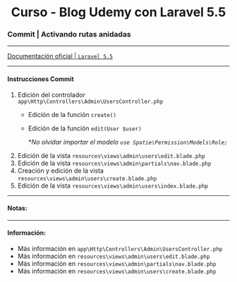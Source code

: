 
<!-- title -->
<h1 align="center">Curso - Blog Udemy con Laravel 5.5</h1>
<!-- end title -->

<!-- commit name -->
### Commit | __Activando rutas anidadas__
<!-- end commit name -->

- - - - - - - - - - - - - - - - - - - - - - - - - - - - - -

<!-- official documentation -->
[Documentación oficial | `Laravel 5.5` ](https://laravel.com/docs/5.5/)
<!-- end official documentation -->

- - - - - - - - - - - - - - - - - - - - - - - - - - - - - -

<!-- commit instructions -->
#### Instrucciones Commit
1. Edición del controlador `app\Http\Controllers\Admin\UsersController.php`
   - Edición de la función `create()`
   - Edición de la función `edit(User $user)`
     
     **No olvidar importar el modelo `use Spatie\Permission\Models\Role;`*
2. Edición de la vista `resources\views\admin\users\edit.blade.php`
3. Edición de la vista `resources\views\admin\partials\nav.blade.php`
4. Creación y edición de la vista `resources\views\admin\users\create.blade.php`
5. Edición de la vista `resources\views\admin\users\index.blade.php`
<!-- end commit instructions -->

- - - - - - - - - - - - - - - - - - - - - - - - - - - - - -

<!-- notes -->
#### Notas:
<!-- end notes -->

- - - - - - - - - - - - - - - - - - - - - - - - - - - - - -

<!-- information -->
#### Información:
- Más información en `app\Http\Controllers\Admin\UsersController.php`
- Más información en `resources\views\admin\users\edit.blade.php`
- Más información en `resources\views\admin\partials\nav.blade.php`
- Más información en `resources\views\admin\users\create.blade.php`
<!-- end information -->
